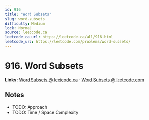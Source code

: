 ```yaml
--- 
id: 916
title: "Word Subsets"
slug: word-subsets
difficulty: Medium
lock: Normal
source: leetcode.ca
leetcode_ca_url: https://leetcode.ca/all/916.html
leetcode_url: https://leetcode.com/problems/word-subsets/
---
```


# 916. Word Subsets

**Links:** [Word Subsets @ leetcode.ca](https://leetcode.ca/all/916.html) · [Word Subsets @ leetcode.com](https://leetcode.com/problems/word-subsets/)

## Notes
- TODO: Approach
- TODO: Time / Space Complexity
